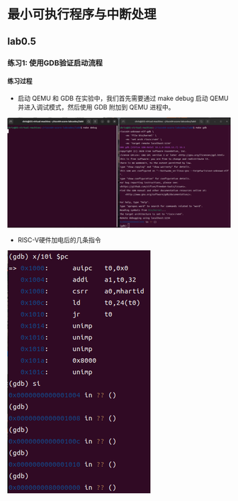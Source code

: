 # 最小可执行程序与中断处理
## lab0.5
### 练习1: 使用GDB验证启动流程
#### 练习过程
- 启动 QEMU 和 GDB
在实验中，我们首先需要通过 make debug 启动 QEMU 并进入调试模式，然后使用 GDB 附加到 QEMU 进程中。

![image-lab0.5-1.png](image/image-lab0.5-1.png)

- RISC-V硬件加电后的几条指令

![image-lab0.5-2.png](image/image-lab0.5-2.png)
